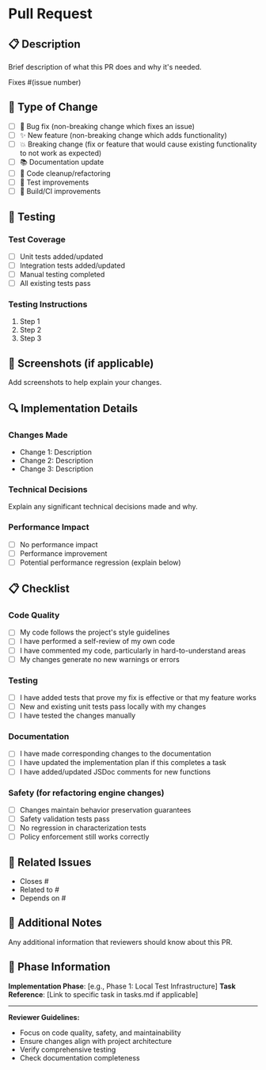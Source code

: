 # Pull Request

## 📋 Description

Brief description of what this PR does and why it's needed.

Fixes #(issue number)

## 🔄 Type of Change

- [ ] 🐛 Bug fix (non-breaking change which fixes an issue)
- [ ] ✨ New feature (non-breaking change which adds functionality)
- [ ] 💥 Breaking change (fix or feature that would cause existing functionality to not work as expected)
- [ ] 📚 Documentation update
- [ ] 🧹 Code cleanup/refactoring
- [ ] 🧪 Test improvements
- [ ] 🔧 Build/CI improvements

## 🧪 Testing

### Test Coverage
- [ ] Unit tests added/updated
- [ ] Integration tests added/updated
- [ ] Manual testing completed
- [ ] All existing tests pass

### Testing Instructions
1. Step 1
2. Step 2
3. Step 3

## 📸 Screenshots (if applicable)

Add screenshots to help explain your changes.

## 🔍 Implementation Details

### Changes Made
- Change 1: Description
- Change 2: Description
- Change 3: Description

### Technical Decisions
Explain any significant technical decisions made and why.

### Performance Impact
- [ ] No performance impact
- [ ] Performance improvement
- [ ] Potential performance regression (explain below)

## 📋 Checklist

### Code Quality
- [ ] My code follows the project's style guidelines
- [ ] I have performed a self-review of my own code
- [ ] I have commented my code, particularly in hard-to-understand areas
- [ ] My changes generate no new warnings or errors

### Testing
- [ ] I have added tests that prove my fix is effective or that my feature works
- [ ] New and existing unit tests pass locally with my changes
- [ ] I have tested the changes manually

### Documentation
- [ ] I have made corresponding changes to the documentation
- [ ] I have updated the implementation plan if this completes a task
- [ ] I have added/updated JSDoc comments for new functions

### Safety (for refactoring engine changes)
- [ ] Changes maintain behavior preservation guarantees
- [ ] Safety validation tests pass
- [ ] No regression in characterization tests
- [ ] Policy enforcement still works correctly

## 🔗 Related Issues

- Closes #
- Related to #
- Depends on #

## 📝 Additional Notes

Any additional information that reviewers should know about this PR.

## 🎯 Phase Information

**Implementation Phase**: [e.g., Phase 1: Local Test Infrastructure]
**Task Reference**: [Link to specific task in tasks.md if applicable]

---

**Reviewer Guidelines:**
- Focus on code quality, safety, and maintainability
- Ensure changes align with project architecture
- Verify comprehensive testing
- Check documentation completeness